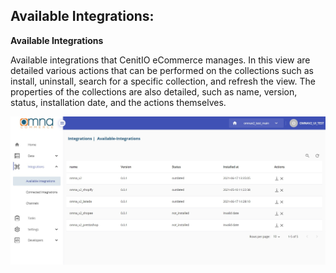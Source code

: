 ## Available Integrations:

**Available Integrations**

Available integrations that CenitIO eCommerce manages.
In this view are detailed various actions that can be performed on the collections such as install, uninstall, search for a specific collection, and refresh the view. The properties of the collections are also detailed, such as name, version, status, installation date, and the actions themselves.

<div align=center>
    <img width="800" src="assets/images/integrations/available-integrations.jpg"/>
</div>
